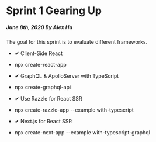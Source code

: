 # Sprint 1 Gearing Up

##### June 8th, 2020 By Alex Hu

The goal for this sprint is to evaluate different frameworks.

- ✔ Client-Side React

 - npx create-react-app

- ✔ GraphQL & ApolloServer with TypeScript

 - npx create-graphql-api

- ✔ Use Razzle for React SSR

 - npx create-razzle-app --example with-typescript

- ✔ Next.js for React SSR

 - npx create-next-app --example with-typescript-graphql

